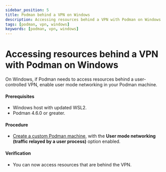 ```yaml
---
sidebar_position: 5
title: Podman behind a VPN on Windows
description: Accessing resources behind a VPN with Podman on Windows
tags: [podman, vpn, windows]
keywords: [podman, vpn, windows]
---
```


# Accessing resources behind a VPN with Podman on Windows

On Windows, if Podman needs to access resources behind a user-controlled VPN, enable user mode networking in your Podman machine.

#### Prerequisites

- Windows host with updated WSL2.
- Podman 4.6.0 or greater.

#### Procedure

- [Create a custom Podman machine](/docs/installation/creating-a-podman-machine-with-podman-desktop), with the **User mode networking (traffic relayed by a user process)** option enabled.

#### Verification

- You can now access resources that are behind the VPN.
